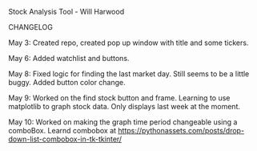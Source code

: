 Stock Analysis Tool - Will Harwood

CHANGELOG

May 3: Created repo, created pop up window with title and some tickers.

May 6: Added watchlist and buttons.

May 8: Fixed logic for finding the last market day. Still seems to be a little buggy. Added button color change.

May 9: Worked on the find stock button and frame. Learning to use matplotlib to graph stock data. Only displays last week at the moment.

May 10: Worked on making the graph time period changeable using a comboBox. Learnd combobox at https://pythonassets.com/posts/drop-down-list-combobox-in-tk-tkinter/
